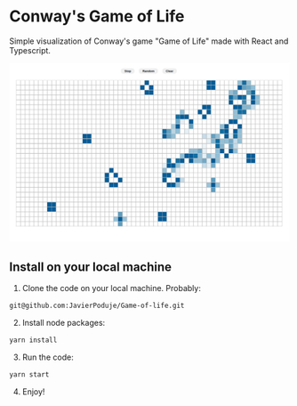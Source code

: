 # Conway's Game of Life

Simple visualization of Conway's game "Game of Life" made with React and Typescript.

![image](./src/screenshot.png)

## Install on your local machine

1. Clone the code on your local machine. Probably:
```sh
git@github.com:JavierPoduje/Game-of-life.git
```

2. Install node packages:
```sh
yarn install
```

3. Run the code:
```sh
yarn start
```

4. Enjoy!


